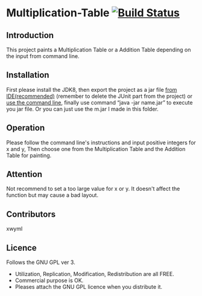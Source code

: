 # Multiplication-Table [![Build Status](https://travis-ci.org/xwyml/MultiplicationTable.svg?branch=master)](https://travis-ci.org/xwyml/MultiplicationTable)
## Introduction
   This project paints a Multiplication Table or a Addition Table depending on the input from command line.
## Installation
   First please install the JDK8, then export the project as a jar file [from IDE(recommended)](http://help.eclipse.org/mars/index.jsp?topic=%2Forg.eclipse.jdt.doc.user%2Ftasks%2Ftasks-37.htm) (remember to delete the JUnit part from the project) or [use the command   line](https://docs.oracle.com/javase/tutorial/deployment/jar/build.html), finally use command “java -jar name.jar” to execute you jar    file. Or you can just use the m.jar I made in this folder.
## Operation
   Please follow the command line's instructions and input positive integers for x and y, Then choose one from the Multiplication    Table and the Addition Table for painting.
## Attention
   Not recommend to set a too large value for x or y. It doesn't affect the function but may cause a bad layout.
## Contributors
   xwyml
## Licence
   Follows the GNU GPL ver 3. 
   * Utilization, Replication, Modification, Redistribution are all FREE. 
   * Commercial purpose is OK. 
   * Pleases attach the GNU GPL licence when you distribute it.
